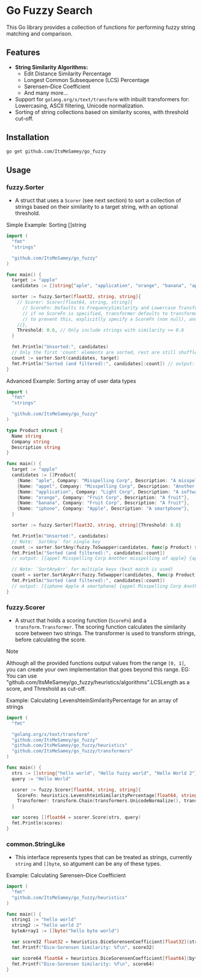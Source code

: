 # Go Fuzzy Search

This Go library provides a collection of functions for performing fuzzy string matching and comparison.

## Features

* **String Similarity Algorithms:**
    * Edit Distance Similarity Percentage
    * Longest Common Subsequence (LCS) Percentage
    * Sørensen–Dice Coefficient
    * And many more...
* Support for `golang.org/x/text/transform` with inbuilt transformers for: Lowercasing, ASCII filtering, Unicode normalization.
* Sorting of string collections based on similarity scores, with threshold cut-off.

## Installation

```bash
go get github.com/ItsMeSamey/go_fuzzy
```

##   Usage

### fuzzy.Sorter
* A struct that uses a `Scorer` (see next section) to sort a collection of strings based on their similarity to a target string, with an optional threshold.

Simple Example: Sorting []string

```go
import (
  "fmt"
  "strings"

  "github.com/ItsMeSamey/go_fuzzy"
)

func main() {
  target := "apple"
  candidates := []string{"aple", "application", "orange", "banana", "appel"}

  sorter := fuzzy.Sorter[float32, string, string]{
    // Scorer: Scorer[float64, string, string]{
      // ScoreFn: Defaults to FrequencySimilarity and Lowercase Transformer
      // if no ScoreFn is specified, transformer defaults to transformers.Lowercase()
      // to prevent this, explicitlly specify a ScoreFn (non null), and explicitlly set the transformer to nil
    //}, 
    Threshold: 0.6, // Only include strings with similarity >= 0.6
  }

  fmt.Println("Unsorted:", candidates)
  // Only the first 'count' elements are sorted, rest are still shuffled
  count := sorter.Sort(candidates, target)
  fmt.Println("Sorted (and filtered):", candidates[:count]) // output: ["appel", "aple"]
}
```

Advanced Example: Sorting array of user data types

```go
import (
  "fmt"
  "strings"

  "github.com/ItsMeSamey/go_fuzzy"
)

type Product struct {
  Name string
  Company string
  Description string
}

func main() {
  target := "apple"
  candidates := []Product{
    {Name: "aple", Company: "Misspelling Corp", Description: "A misspelling of apple"},
    {Name: "appel", Company: "Misspelling Corp", Description: "Another misspelling of apple"},
    {Name: "application", Company: "Light Corp", Description: "A software application"},
    {Name: "orange", Company: "Fruit Corp", Description: "A fruit"},
    {Name: "banana", Company: "Fruit Corp", Description: "A fruit"},
    {Name: "iphone", Company: "Apple", Description: "A smartphone"},
  }

  sorter := fuzzy.Sorter[float32, string, string]{Threshold: 0.8} 

  fmt.Println("Unsorted:", candidates)
  // Note: `SortAny` for single key
  count := sorter.SortAny(fuzzy.ToSwapper(candidates, func(p Product) string { return p.Name }), target)
  fmt.Println("Sorted (and filtered):", candidates[:count])
  // output: [{appel Misspelling Corp Another misspelling of apple} {aple Misspelling Corp A misspelling of apple}]

  // Note: `SortAnyArr` for multiple keys (best match is used)
  count = sorter.SortAnyArr(fuzzy.ToSwapper(candidates, func(p Product) []string { return []string{p.Name, p.Company, p.Description} }), target)
  fmt.Println("Sorted (and filtered):", candidates[:count])
  // output: [{iphone Apple A smartphone} {appel Misspelling Corp Another misspelling of apple} {aple Misspelling Corp A misspelling of apple}]
}
```

### fuzzy.Scorer
* A struct that holds a scoring function (`ScoreFn`) and a `transform.Transformer`.
    The scoring function calculates the similarity score between two strings.
    The transformer is used to transform strings, before calculating the score.

> [!NOTE]
> Although all the provided functions output values from the range `[0, 1]`, you can create your own implementation that goes beyond this range.
> EG: You can use "github.com/ItsMeSamey/go_fuzzy/heuristics/algorithms".LCSLength as a score, and Threshold as cut-off.

Example: Calculating LevenshteinSimilarityPercentage for an array of strings

```go
import (
  "fmt"

  "golang.org/x/text/transform"
  "github.com/ItsMeSamey/go_fuzzy"
  "github.com/ItsMeSamey/go_fuzzy/heuristics"
  "github.com/ItsMeSamey/go_fuzzy/transformers"
)

func main() {
  strs := []string{"hello world", "Hello fuzzy world", "Hello World 2"}
  query := "Hello World"

  scorer := fuzzy.Scorer[float64, string, string]{
    ScoreFn: heuristics.LevenshteinSimilarityPercentage[float64, string, string],
    Transformer: transform.Chain(transformers.UnicodeNormalize(), transformers.Lowercase()), // Should always UnicodeNormalize before Lowercase
  }

  var scores []float64 = scorer.Score(strs, query)
  fmt.Println(scores)
}
```

### common.StringLike
* This interface represents types that can be treated as strings, currently `string` and `[]byte`, so atgument can be any of these types.

Example: Calculating Sørensen–Dice Coefficient

```go
import (
  "fmt"
  "github.com/ItsMeSamey/go_fuzzy/heuristics"
)

func main() {
  string1 := "hello world"
  string2 := "hello world 2"
  byteArray1 := []byte("hello byte world")

  var score32 float32 = heuristics.DiceSorensenCoefficient[float32](string1, string2)
  fmt.Printf("Dice-Sorensen Similarity: %f\n", score32)

  var score64 float64 = heuristics.DiceSorensenCoefficient[float64](byteArray1, string2)
  fmt.Printf("Dice-Sorensen Similarity: %f\n", score64)
}
```

